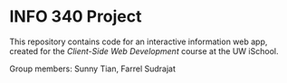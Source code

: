 # INFO 340 Project

This repository contains code for an interactive information web app, created for the _Client-Side Web Development_ course at the UW iSchool.

Group members:
Sunny Tian, Farrel Sudrajat
